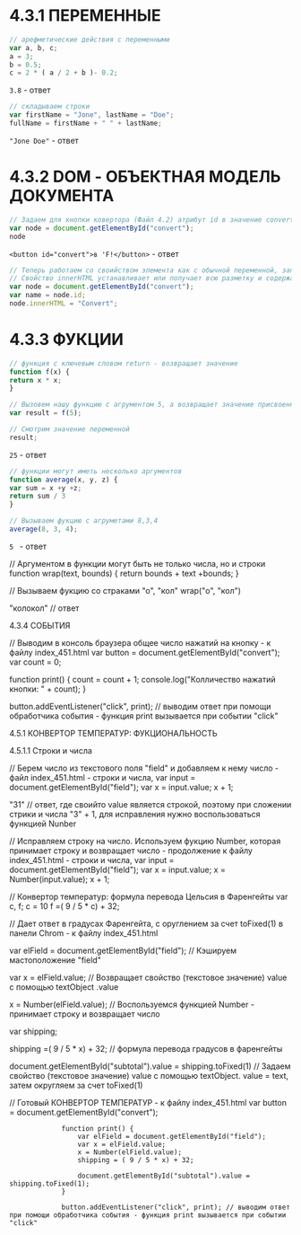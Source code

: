 # 4.3.1 ПЕРЕМЕННЫЕ

```js
// арефметические действия с переменными
var a, b, c;
a = 3;
b = 0.5;
c = 2 * ( a / 2 + b )- 0.2;
```

`3.8` - ответ

```js
// складываем строки
var firstName = "Jone", lastName = "Doe";
fullName = firstName + " " + lastName;
```

`"Jone Doe"` - ответ


# 4.3.2 DOM - ОБЪЕКТНАЯ МОДЕЛЬ ДОКУМЕНТА

```js
// Задаем для кнопки ковертора (Файл 4.2) атрибут id в значение convert и сохраняем в переменную node и вызываем эту переменную
var node = document.getElementById("convert");
node
```

`<button id="convert">в 'F!</button>`   - ответ

```js
// Теперь работаем со своийством элемента как с обычной переменной, записываем через точку после имени переменной (меняем наименовавине кнопки на Convert)  
// Свойство innerHTML устанавливает или получает всю разметку и содержание внутри данного элемента. 
var node = document.getElementById("convert");
var name = node.id;
node.innerHTML = "Convert";
```


# 4.3.3 ФУКЦИИ

```js
// функция с ключевым словом return - возвращает значение
function f(x) {
return x * x;
}

// Вызовем нашу функцию с агрументом 5, а возвращает значение присвоенное переменной
var result = f(5); 

// Смотрим значение переменной 
result;
```

`25` - ответ


```js
// функции могут иметь несколько аргументов
function average(x, y, z) {
var sum = x +y +z;
return sum / 3
}

// Вызываем фукцию с агруметами 8,3,4
average(8, 3, 4);
```

`5 `  - ответ



// Аргументом в функции могут быть не только числа, но и строки
function wrap(text, bounds) {
return bounds + text +bounds;
}

// Вызываем фукцию со страками "о", "кол"
wrap("о", "кол")

"колокол" // ответ



4.3.4 СОБЫТИЯ


// Выводим в консоль браузера общее число нажатий на кнопку - к файлу index_451.html
var button = document.getElementById("convert"); 
var count = 0;

function print() {
    count = count + 1;
    console.log("Колличество нажатий кнопки: " + count);
}

button.addEventListener("click", print);  // выводим ответ при помощи обработчика события - функция print вызывается при событии "click"


4.5.1 КОНВЕРТОР ТЕМПЕРАТУР: ФУКЦИОНАЛЬНОСТЬ

4.5.1.1 Строки и числа

// Берем число из текстового поля "field" и добавляем к нему число - файл index_451.html - строки и числа,
var input = document.getElementById("field");
var x = input.value; 
x + 1; 

"31" // ответ, где своийто value является строкой, поэтому при сложении стрики и числа "3" + 1, для исправления нужно воспользоваться функцией Nunber



// Исправляем строку на число. Используем фукцию Number, которая принимает строку и возвращает число - продолжение к файлу index_451.html - строки и числа, 
var input = document.getElementById("field");
var x = input.value;
x = Number(input.value);
x + 1;


// Конвертор температур: формула перевода Цельсия в Фаренгейты 
var c, f;
c = 10
f =( 9 / 5 * c) + 32;



// Дает ответ в градусах Фаренгейта, c оруглением за счет toFixed(1) в панели Chrom - к файлу index_451.html

var elField = document.getElementById("field"); // Кэшируем мастоположение "field"

var x = elField.value; // Возвращает свойство (текстовое значение) value с помощью textObject .value 

x = Number(elField.value);  // Воспользуемся функцией Number - принимает строку и возвращает число

var shipping;

shipping =( 9 / 5 * x) + 32; // формула перевода градусов в фаренгейты

document.getElementById("subtotal").value = shipping.toFixed(1) // Задаем свойство (текстовое значение) value с помощью textObject. value = text, затем округляем за счет toFixed(1)




// Готовый КОНВЕРТОР ТЕМПЕРАТУР - к файлу index_451.html
var button = document.getElementById("convert");
                 
                 function print() {
                     var elField = document.getElementById("field");
                     var x = elField.value;
                     x = Number(elField.value);
                     shipping = ( 9 / 5 * x) + 32;
                     
                     document.getElementById("subtotal").value = shipping.toFixed(1);
                 }
                 
                 button.addEventListener("click", print); // выводим ответ при помощи обработчика события - функция print вызывается при событии "click"
				 
				 










